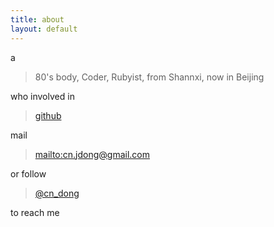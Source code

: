 ```yaml
---
title: about
layout: default
---
```


a

> 80's body, Coder, Rubyist, from Shannxi, now in Beijing

who involved in

> [github](https://github.com/pobing)

mail

> <mailto:cn.jdong@gmail.com>

or follow

> [@cn_dong](https://twitter.com/cn_dong)

to reach me


